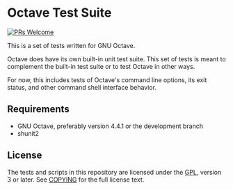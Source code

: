 # Octave Test Suite

[![PRs Welcome](https://img.shields.io/badge/PRs-welcome-brightgreen.svg)](CONTRIBUTING.md)

This is a set of tests written for GNU Octave.

Octave does have its own built-in unit test suite. This set of tests is
meant to complement the built-in test suite or to test Octave in other
ways.

For now, this includes tests of Octave's command line options, its exit
status, and other command shell interface behavior.

## Requirements

* GNU Octave, preferably version 4.4.1 or the development branch
* shunit2

## License

The tests and scripts in this repository are licensed under the
[GPL](https://www.gnu.org/licenses/gpl.html), version 3 or later. See
[COPYING](COPYING) for the full license text.
